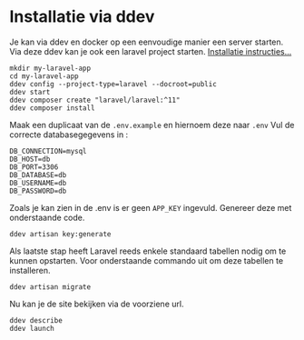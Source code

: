 # Installatie via ddev

Je kan via ddev en docker op een eenvoudige manier een server starten. Via deze ddev kan je ook een laravel project starten. [Installatie instructies...](https://ddev.readthedocs.io/en/latest/users/quickstart/#laravel)

``` shell
mkdir my-laravel-app
cd my-laravel-app
ddev config --project-type=laravel --docroot=public
ddev start
ddev composer create "laravel/laravel:^11"
ddev composer install
```
Maak een duplicaat van de `.env.example` en hiernoem deze naar `.env`
Vul de correcte databasegegevens in :

``` .env
DB_CONNECTION=mysql
DB_HOST=db
DB_PORT=3306
DB_DATABASE=db
DB_USERNAME=db
DB_PASSWORD=db
```

Zoals je kan zien in de .env is er geen `APP_KEY` ingevuld. Genereer deze met onderstaande code.

``` shell
ddev artisan key:generate
```

Als laatste stap heeft Laravel reeds enkele standaard tabellen nodig om te kunnen opstarten. Voor onderstaande commando uit om deze tabellen te installeren.

``` shell
ddev artisan migrate
```

Nu kan je de site bekijken via de voorziene url.

``` shell
ddev describe
ddev launch
```

